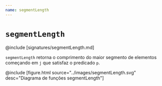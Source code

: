 ```yaml
---
name: segmentLength
---
```


# `segmentLength`

@include [signatures/segmentLength.md]

`segmentLength` retorna o comprimento do maior segmento de elementos começando em `j` que satisfaz o predicado `p`.

@include [figure.html source="../images/segmentLength.svg" desc="Diagrama de funções segmentLength"]
